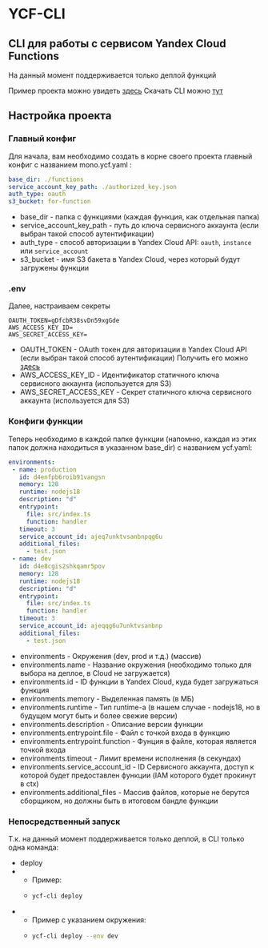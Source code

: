  # YCF-CLI
 ## CLI для работы с cервисом Yandex Cloud Functions
На данный момент поддерживается только деплой функций

Пример проекта можно увидеть [здесь](https://github.com/MIMBOL22/ycf-cli-template/)
Скачать CLI можно [тут](https://github.com/MIMBOL22/ycf-cli/releases)

 ## Настройка проекта
 ### Главный конфиг
Для начала, вам необходимо создать в корне своего проекта главный конфиг с названием mono.ycf.yaml :
```yaml
base_dir: ./functions
service_account_key_path: ./authorized_key.json
auth_type: oauth
s3_bucket: for-function
```
 + base_dir - папка с функциями (каждая функция, как отдельная папка)
 + service_account_key_path - путь до ключа сервисного аккаунта (если выбран такой способ аутентификации)
 + auth_type - способ авторизации в Yandex Cloud API: `oauth`, `instance` или `service_account`
 + s3_bucket - имя S3 бакета в Yandex Cloud, через который будут загружены функции

 ### .env
Далее, настраиваем секреты
```env
OAUTH_TOKEN=gDfcbR38svDn59xgGde
AWS_ACCESS_KEY_ID=
AWS_SECRET_ACCESS_KEY=
```
 + OAUTH_TOKEN - OAuth токен для авторизации в Yandex Cloud API (если выбран такой способ аутентификации) Получить его можно [здесь](https://oauth.yandex.ru/authorize?response_type=token&client_id=1a6990aa636648e9b2ef855fa7bec2fb)
 + AWS_ACCESS_KEY_ID - Идентификатор статичного ключа сервисного аккаунта (используется для S3)
 + AWS_SECRET_ACCESS_KEY - Секрет статичного ключа сервисного аккаунта (используется для S3)
   
 ### Конфиги функции
 Теперь необходимо в каждой папке функции (напомню, каждая из этих папок должна находиться в указанном base_dir) c названием ycf.yaml:
 ```yaml
 environments:
  - name: production
    id: d4enfpb6roib91vangsn
    memory: 128
    runtime: nodejs18
    description: "d"
    entrypoint:
      file: src/index.ts
      function: handler
    timeout: 3
    service_account_id: ajeq7unktvsanbnpqg6u
    additional_files:
      - test.json
  - name: dev
    id: d4e8cgis2shkqamr5pov
    memory: 128
    runtime: nodejs18
    description: "d"
    entrypoint:
      file: src/index.ts
      function: handler
    timeout: 3
    service_account_id: ajeqqg6u7unktvsanbnp
    additional_files:
      - test.json
 ```
 + environments - Окружения (dev, prod и т.д.) (массив)
 + environments.name - Название окружения (необходимо только для выбора на деплое, в Cloud не загружается)
 + environments.id - ID функции в Yandex Cloud, куда будет загружаться функция
 + environments.memory - Выделенная память (в МБ)
 + environments.runtime - Тип runtime-a (в нашем случае - nodejs18, но в будущем могут быть и более свежие версии)
 + environments.description - Описание версии функции
 + environments.entrypoint.file - Файл с точкой входа в функцию
 + environments.entrypoint.function - Фунция в файле, которая является точкой входа
 + environments.timeout - Лимит времени исполнения (в секундах)
 + environments.service_account_id - ID Сервисного аккаунта, доступ к которой будет предоставлен функции (IAM которого будет прокинут в ctx)
 + environments.additional_files - Массив файлов, которые не берутся сборщиком, но должны быть в итоговом бандле функции

 ### Непосредственный запуск 
 Т.к. на данный момент поддерживается только деплой, в CLI только одна команда:
 + deploy
 + + Пример:
   + ```bash
     ycf-cli deploy
     ```
 + + Пример c указанием окружения:
   + ```bash
     ycf-cli deploy --env dev
     ```
